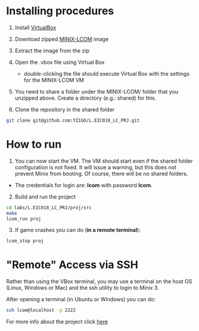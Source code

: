 # Installing procedures

1. Install [<u>VirtualBox</u>](https://www.virtualbox.org/)

2. Download zipped [<u>MINIX-LCOM</u>](https://drive.google.com/file/d/1dM32zTzkTUEqNtTwsO-n__XO6r1Y5I-f/view) image 

3. Extract the image from the zip

4. Open the .vbox file using Virtual Box
    * double-clicking the file should execute Virtual Box with the settings for the MINIX-LCOM VM

5. You need to share a folder under the MINIX-LCOM/ folder that you unzipped above. Create a directory (e.g.: shared) for this.

6. Clone the repository in the shared folder
```bash
git clone git@github.com:YZ1GO/L.EIC018_LC_PRJ.git
```

# How to run
1. You can now start the VM. The VM should start even if the shared folder configuration is not fixed. It will issue a warning, but this does not prevent Minix from booting. Of course, there will be no shared folders.

* The credentials for login are: <strong>lcom</strong> with password <strong>lcom</strong>.

2. Build and run the project
```bash
cd labs/L.EIC018_LC_PRJ/proj/src
make
lcom_run proj
```

3. If game crashes you can do (<strong>in a remote terminal</strong>):
```bash
lcom_stop proj
```

# "Remote" Access via SSH
Rather than using the VBox terminal, you may use a terminal on the host OS (Linux, Windows or Mac) and the ssh utility to login to Minix 3.

After opening a terminal (in Ubuntu or Windows) you can do:
```bash
ssh lcom@localhost -p 2222
```

For more info about the project click [<u>here</u>](proj/README.md)